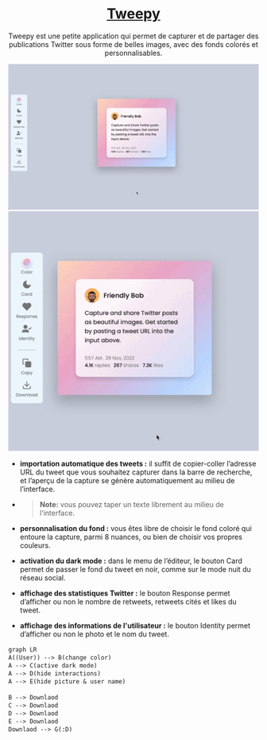 <h1 align="center"><u>Tweepy</u></h1>
<p align="center">
Tweepy est une petite application qui permet de capturer et de partager des publications Twitter sous forme de belles images, avec des fonds colorés et personnalisables.
</p>

<p align="center">
    <img src="styles/img/screens/video-02.gif"/>
    <img src="styles/img/screens/video.gif"/>
</p>

- **importation automatique des tweets :** il suffit de copier-coller l’adresse URL du tweet que vous souhaitez capturer dans la barre de recherche, et l’aperçu de la capture se génère automatiquement au milieu de l’interface.
- > **Note:** vous pouvez taper un texte librement au milieu de l’interface.

- **personnalisation du fond :** vous êtes libre de choisir le fond coloré qui entoure la capture, parmi 8 nuances, ou bien de choisir vos propres couleurs.

- **activation du dark mode :** dans le menu de l’éditeur, le bouton Card permet de passer le fond du tweet en noir, comme sur le mode nuit du réseau social.

- **affichage des statistiques Twitter :** le bouton Response permet d’afficher ou non le nombre de retweets, retweets cités et likes du tweet.

- **affichage des informations de l'utilisateur :** le bouton Identity permet d’afficher ou non le photo et le nom du tweet.

```mermaid
graph LR
A((User)) --> B(change color)
A --> C(active dark mode)
A --> D(hide interactions)
A --> E(hide picture & user name)

B --> Downlaod
C --> Downlaod
D --> Downlaod
E --> Downlaod
Downlaod --> G(:D)
```
